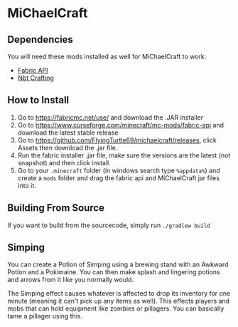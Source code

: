 # MiChaelCraft

## Dependencies
You will need these mods installed as well for MiChaelCraft to work:
* [Fabric API](https://www.curseforge.com/minecraft/mc-mods/fabric-api)
* [Nbt Crafting](https://modrinth.com/mod/nbt-crafting)

## How to Install
1. Go to https://fabricmc.net/use/ and download the .JAR installer
2. Go to https://www.curseforge.com/minecraft/mc-mods/fabric-api and download the latest stable release
3. Go to https://github.com/FlyingTurtle69/michaelcraft/releases, click Assets then download the .jar file. 
4. Run the fabric installer .jar file, make sure the versions are the latest (not snapshot) and then click install.
5. Go to your `.minecraft` folder (in windows search type  `%appdata%`) and create a `mods` folder and drag the fabric api and MiChaelCraft jar files into it.

## Building From Source
If you want to build from the sourcecode, simply run `./gradlew build`

## Simping
You can create a Potion of Simping using a brewing stand with an Awkward Potion and a Pokimaine. You can then make splash and lingering potions and arrows from it like you normally would.

The Simping effect causes whatever is affected to drop its inventory for one minute (meaning it can't pick up any items as well). This effects players and mobs that can hold equipment like zombies or pillagers. You can basically tame a pillager using this.  
